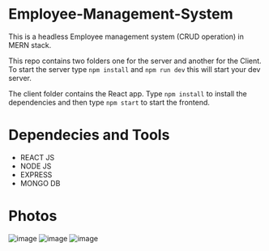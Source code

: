 # Employee-Management-System
This is a headless Employee management system (CRUD operation) in MERN stack.

This repo contains two folders one for the server and another for the Client. To start the server type `npm install` and `npm run dev` this will start your dev server.

The client folder contains the React app. Type `npm install` to install the dependencies and then type `npm start` to start the frontend.

# Dependecies and Tools
 - REACT JS
-  NODE JS
-  EXPRESS
-  MONGO DB

# Photos

![image](https://github.com/harshit078/headless-CMS/blob/main/client/assests/Screenshot%202024-05-11%20at%203.08.45%E2%80%AFPM.png)
![image](https://github.com/harshit078/headless-CMS/blob/main/client/assests/Screenshot%202024-05-11%20at%203.08.59%E2%80%AFPM.png)
![image](https://github.com/harshit078/headless-CMS/blob/main/client/assests/Screenshot%202024-05-11%20at%203.09.10%E2%80%AFPM.png)
